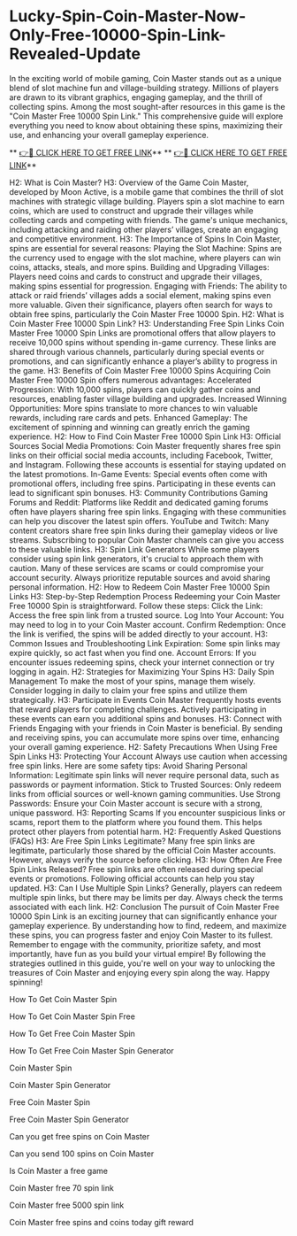 # Lucky-Spin-Coin-Master-Now-Only-Free-10000-Spin-Link-Revealed-Update

In the exciting world of mobile gaming, Coin Master stands out as a unique blend of slot machine fun and village-building strategy. Millions of players are drawn to its vibrant graphics, engaging gameplay, and the thrill of collecting spins. Among the most sought-after resources in this game is the "Coin Master Free 10000 Spin Link." This comprehensive guide will explore everything you need to know about obtaining these spins, maximizing their use, and enhancing your overall gameplay experience.

** [👉🎁 CLICK HERE TO GET FREE LINK](https://proofferzones.com/free-Coin-master/)**
** [👉🎁 CLICK HERE TO GET FREE LINK](https://proofferzones.com/free-Coin-master/)**


H2: What is Coin Master?
H3: Overview of the Game
Coin Master, developed by Moon Active, is a mobile game that combines the thrill of slot machines with strategic village building. Players spin a slot machine to earn coins, which are used to construct and upgrade their villages while collecting cards and competing with friends. The game's unique mechanics, including attacking and raiding other players’ villages, create an engaging and competitive environment.
H3: The Importance of Spins
In Coin Master, spins are essential for several reasons:
Playing the Slot Machine: Spins are the currency used to engage with the slot machine, where players can win coins, attacks, steals, and more spins.
Building and Upgrading Villages: Players need coins and cards to construct and upgrade their villages, making spins essential for progression.
Engaging with Friends: The ability to attack or raid friends’ villages adds a social element, making spins even more valuable.
Given their significance, players often search for ways to obtain free spins, particularly the Coin Master Free 10000 Spin.
H2: What is Coin Master Free 10000 Spin Link?
H3: Understanding Free Spin Links
Coin Master Free 10000 Spin Links are promotional offers that allow players to receive 10,000 spins without spending in-game currency. These links are shared through various channels, particularly during special events or promotions, and can significantly enhance a player’s ability to progress in the game.
H3: Benefits of Coin Master Free 10000 Spins
Acquiring Coin Master Free 10000 Spin offers numerous advantages:
Accelerated Progression: With 10,000 spins, players can quickly gather coins and resources, enabling faster village building and upgrades.
Increased Winning Opportunities: More spins translate to more chances to win valuable rewards, including rare cards and pets.
Enhanced Gameplay: The excitement of spinning and winning can greatly enrich the gaming experience.
H2: How to Find Coin Master Free 10000 Spin Link
H3: Official Sources
Social Media Promotions: Coin Master frequently shares free spin links on their official social media accounts, including Facebook, Twitter, and Instagram. Following these accounts is essential for staying updated on the latest promotions.
In-Game Events: Special events often come with promotional offers, including free spins. Participating in these events can lead to significant spin bonuses.
H3: Community Contributions
Gaming Forums and Reddit: Platforms like Reddit and dedicated gaming forums often have players sharing free spin links. Engaging with these communities can help you discover the latest spin offers.
YouTube and Twitch: Many content creators share free spin links during their gameplay videos or live streams. Subscribing to popular Coin Master channels can give you access to these valuable links.
H3: Spin Link Generators
While some players consider using spin link generators, it's crucial to approach them with caution. Many of these services are scams or could compromise your account security. Always prioritize reputable sources and avoid sharing personal information.
H2: How to Redeem Coin Master Free 10000 Spin Links
H3: Step-by-Step Redemption Process
Redeeming your Coin Master Free 10000 Spin is straightforward. Follow these steps:
Click the Link: Access the free spin link from a trusted source.
Log Into Your Account: You may need to log in to your Coin Master account.
Confirm Redemption: Once the link is verified, the spins will be added directly to your account.
H3: Common Issues and Troubleshooting
Link Expiration: Some spin links may expire quickly, so act fast when you find one.
Account Errors: If you encounter issues redeeming spins, check your internet connection or try logging in again.
H2: Strategies for Maximizing Your Spins
H3: Daily Spin Management
To make the most of your spins, manage them wisely. Consider logging in daily to claim your free spins and utilize them strategically.
H3: Participate in Events
Coin Master frequently hosts events that reward players for completing challenges. Actively participating in these events can earn you additional spins and bonuses.
H3: Connect with Friends
Engaging with your friends in Coin Master is beneficial. By sending and receiving spins, you can accumulate more spins over time, enhancing your overall gaming experience.
H2: Safety Precautions When Using Free Spin Links
H3: Protecting Your Account
Always use caution when accessing free spin links. Here are some safety tips:
Avoid Sharing Personal Information: Legitimate spin links will never require personal data, such as passwords or payment information.
Stick to Trusted Sources: Only redeem links from official sources or well-known gaming communities.
Use Strong Passwords: Ensure your Coin Master account is secure with a strong, unique password.
H3: Reporting Scams
If you encounter suspicious links or scams, report them to the platform where you found them. This helps protect other players from potential harm.
H2: Frequently Asked Questions (FAQs)
H3: Are Free Spin Links Legitimate?
Many free spin links are legitimate, particularly those shared by the official Coin Master accounts. However, always verify the source before clicking.
H3: How Often Are Free Spin Links Released?
Free spin links are often released during special events or promotions. Following official accounts can help you stay updated.
H3: Can I Use Multiple Spin Links?
Generally, players can redeem multiple spin links, but there may be limits per day. Always check the terms associated with each link.
H2: Conclusion
The pursuit of Coin Master Free 10000 Spin Link is an exciting journey that can significantly enhance your gameplay experience. By understanding how to find, redeem, and maximize these spins, you can progress faster and enjoy Coin Master to its fullest. Remember to engage with the community, prioritize safety, and most importantly, have fun as you build your virtual empire!
By following the strategies outlined in this guide, you're well on your way to unlocking the treasures of Coin Master and enjoying every spin along the way. Happy spinning!

How To Get Coin Master Spin

How To Get Coin Master Spin Free

How To Get Free Coin Master Spin

How To Get Free Coin Master Spin Generator

Coin Master Spin

Coin Master Spin Generator

Free Coin Master Spin

Free Coin Master Spin Generator

Can you get free spins on Coin Master

Can you send 100 spins on Coin Master

Is Coin Master a free game

Coin Master free 70 spin link

Coin Master free 5000 spin link

Coin Master free spins and coins today gift reward
